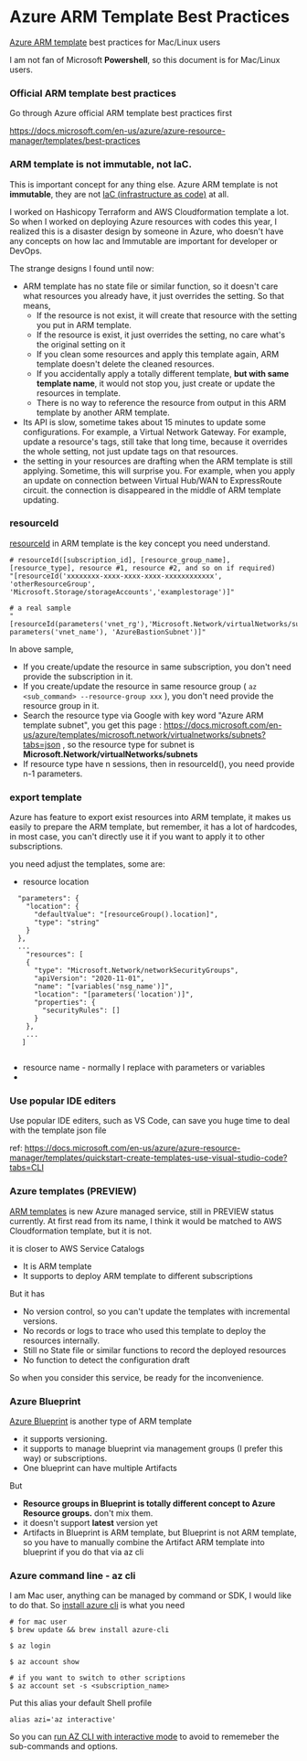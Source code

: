 # Azure ARM Template Best Practices

[Azure ARM template](https://docs.microsoft.com/en-us/azure/azure-resource-manager/templates/overview) best practices for Mac/Linux users

I am not fan of Microsoft **Powershell**, so this document is for Mac/Linux users.

### Official ARM template best practices

Go through Azure official ARM template best practices first

https://docs.microsoft.com/en-us/azure/azure-resource-manager/templates/best-practices

### ARM template is not immutable, not IaC.

This is important concept for any thing else. Azure ARM template is not **immutable**, they are not [IaC (infrastructure as code)](https://en.wikipedia.org/wiki/Infrastructure_as_code) at all.

I worked on Hashicopy Terraform and AWS Cloudformation template a lot. So when I worked on deploying Azure resources with codes this year, I realized this is a disaster design by someone in Azure, who doesn't have any concepts on how Iac and Immutable are important for developer or DevOps.

The strange designs I found until now:

+ ARM template has no state file or similar function, so it doesn't care what resources you already have, it just overrides the setting. So that means, 
  + If the resource is not exist, it will create that resource with the setting you put in ARM template. 
  + If the resource is exist, it just overrides the setting, no care what's the original setting on it
  + If you clean some resources and apply this template again, ARM template doesn't delete the cleaned resources. 
  + If you accidentally apply a totally different template, **but with same template name**, it would not stop you, just create or update the resources in template.
  + There is no way to reference the resource from output in this ARM template by another ARM template.
+ Its API is slow, sometime takes about 15 minutes to update some configurations. For example, a Virtual Network Gateway. For example, update a resource's tags, still take that long time, because it overrides the whole setting, not just update tags on that resources.
+ the setting in your resources are drafting when the ARM template is still applying. Sometime, this will surprise you. For example, when you apply an update on connection between Virtual Hub/WAN to ExpressRoute circuit. the connection is disappeared in the middle of ARM template updating.  

### resourceId

[resourceId](https://docs.microsoft.com/en-us/azure/azure-resource-manager/templates/template-functions-resource#resourceid) in ARM template is the key concept you need understand. 

```
# resourceId([subscription_id], [resource_group_name], [resource_type], resource #1, resource #2, and so on if required)
"[resourceId('xxxxxxxx-xxxx-xxxx-xxxx-xxxxxxxxxxxx', 'otherResourceGroup', 'Microsoft.Storage/storageAccounts','examplestorage')]"

# a real sample
"[resourceId(parameters('vnet_rg'),'Microsoft.Network/virtualNetworks/subnets', parameters('vnet_name'), 'AzureBastionSubnet')]"
```

In above sample, 

+ If you create/update the resource in same subscription, you don't need provide the subscription in it. 
+ If you create/update the resource in same resource group ( `az <sub_command> --resource-group xxx` ), you don't need provide the resource group in it. 
+ Search the resource type via Google with key word "Azure ARM template subnet", you get this page : https://docs.microsoft.com/en-us/azure/templates/microsoft.network/virtualnetworks/subnets?tabs=json , so the resource type for subnet is **Microsoft.Network/virtualNetworks/subnets**
+ If resource type have n sessions, then in resourceId(), you need provide n-1 parameters.

### export template

Azure has feature to export exist resources into ARM template, it makes us easily to prepare the ARM template, but remember, it has a lot of hardcodes, in most case, you can't directly use it if you want to apply it to other subscriptions. 

you need adjust the templates, some are:

+ resource location

```
  "parameters": {
    "location": {
      "defaultValue": "[resourceGroup().location]",
      "type": "string"
    }
  },
  ...
    "resources": [
    {
      "type": "Microsoft.Network/networkSecurityGroups",
      "apiVersion": "2020-11-01",
      "name": "[variables('nsg_name')]",
      "location": "[parameters('location')]",
      "properties": {
        "securityRules": []
      }
    },
    ...
   ]
   
```

+ resource name - normally I replace with parameters or variables
+ 

### Use popular IDE editers

Use popular IDE editers, such as VS Code, can save you huge time to deal with the template json file

ref: https://docs.microsoft.com/en-us/azure/azure-resource-manager/templates/quickstart-create-templates-use-visual-studio-code?tabs=CLI

### Azure templates (PREVIEW)

[ARM templates](https://docs.microsoft.com/en-us/azure/azure-resource-manager/templates/overview) is new Azure managed service, still in PREVIEW status currently. At first read from its name, I think it would be matched to AWS Cloudformation template, but it is not. 

it is closer to AWS Service Catalogs

+ It is ARM template
+ It supports to deploy ARM template to different subscriptions

But it has 

+ No version control, so you can't update the templates with incremental versions.
+ No records or logs to trace who used this template to deploy the resources internally. 
+ Still no State file or similar functions to record the deployed resources
+ No function to detect the configuration draft

So when you consider this service, be ready for the inconvenience.

### Azure Blueprint

[Azure Blueprint](https://docs.microsoft.com/en-us/azure/governance/blueprints/overview) is another type of ARM template

+ it supports versioning.
+ it supports to manage blueprint via management groups (I prefer this way) or subscriptions.
+ One blueprint can have multiple Artifacts

But 
+ **Resource groups in Blueprint is totally different concept to Azure Resource groups.** don't mix them.
+ it doesn't support **latest** version yet
+ Artifacts in Blueprint is ARM template, but Blueprint is not ARM template, so you have to manually combine the Artifact ARM template into blueprint if you do that via az cli

### Azure command line - az cli

I am Mac user, anything can be managed by command or SDK, I would like to do that. So [install azure cli](https://docs.microsoft.com/en-us/cli/azure/install-azure-cli) is what you need

```
# for mac user
$ brew update && brew install azure-cli

$ az login

$ az account show

# if you want to switch to other scriptions
$ az account set -s <subscription_name>
```
Put this alias your default Shell profile

```
alias azi='az interactive'
```
So you can [run AZ CLI with interactive mode](https://docs.microsoft.com/en-us/cli/azure/interactive-azure-cli) to avoid to rememeber the sub-commands and options.




